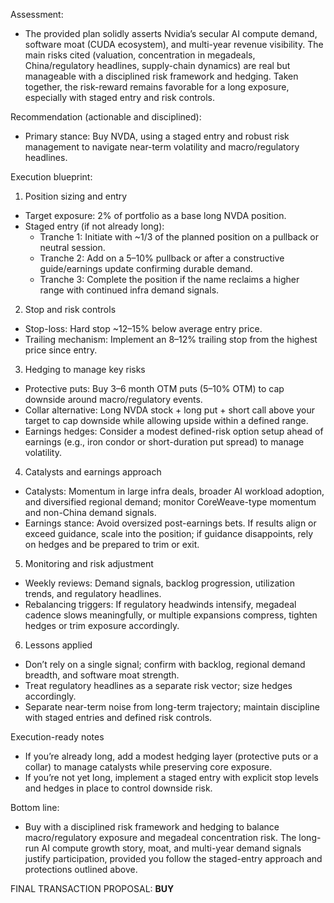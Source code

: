 Assessment:
- The provided plan solidly asserts Nvidia’s secular AI compute demand, software moat (CUDA ecosystem), and multi-year revenue visibility. The main risks cited (valuation, concentration in megadeals, China/regulatory headlines, supply-chain dynamics) are real but manageable with a disciplined risk framework and hedging. Taken together, the risk-reward remains favorable for a long exposure, especially with staged entry and risk controls.

Recommendation (actionable and disciplined):
- Primary stance: Buy NVDA, using a staged entry and robust risk management to navigate near-term volatility and macro/regulatory headlines.

Execution blueprint:
1) Position sizing and entry
- Target exposure: 2% of portfolio as a base long NVDA position.
- Staged entry (if not already long):
  - Tranche 1: Initiate with ~1/3 of the planned position on a pullback or neutral session.
  - Tranche 2: Add on a 5–10% pullback or after a constructive guide/earnings update confirming durable demand.
  - Tranche 3: Complete the position if the name reclaims a higher range with continued infra demand signals.

2) Stop and risk controls
- Stop-loss: Hard stop ~12–15% below average entry price.
- Trailing mechanism: Implement an 8–12% trailing stop from the highest price since entry.

3) Hedging to manage key risks
- Protective puts: Buy 3–6 month OTM puts (5–10% OTM) to cap downside around macro/regulatory events.
- Collar alternative: Long NVDA stock + long put + short call above your target to cap downside while allowing upside within a defined range.
- Earnings hedges: Consider a modest defined-risk option setup ahead of earnings (e.g., iron condor or short-duration put spread) to manage volatility.

4) Catalysts and earnings approach
- Catalysts: Momentum in large infra deals, broader AI workload adoption, and diversified regional demand; monitor CoreWeave-type momentum and non-China demand signals.
- Earnings stance: Avoid oversized post-earnings bets. If results align or exceed guidance, scale into the position; if guidance disappoints, rely on hedges and be prepared to trim or exit.

5) Monitoring and risk adjustment
- Weekly reviews: Demand signals, backlog progression, utilization trends, and regulatory headlines.
- Rebalancing triggers: If regulatory headwinds intensify, megadeal cadence slows meaningfully, or multiple expansions compress, tighten hedges or trim exposure accordingly.

6) Lessons applied
- Don’t rely on a single signal; confirm with backlog, regional demand breadth, and software moat strength.
- Treat regulatory headlines as a separate risk vector; size hedges accordingly.
- Separate near-term noise from long-term trajectory; maintain discipline with staged entries and defined risk controls.

Execution-ready notes
- If you’re already long, add a modest hedging layer (protective puts or a collar) to manage catalysts while preserving core exposure.
- If you’re not yet long, implement a staged entry with explicit stop levels and hedges in place to control downside risk.

Bottom line:
- Buy with a disciplined risk framework and hedging to balance macro/regulatory exposure and megadeal concentration risk. The long-run AI compute growth story, moat, and multi-year demand signals justify participation, provided you follow the staged-entry approach and protections outlined above.

FINAL TRANSACTION PROPOSAL: **BUY**